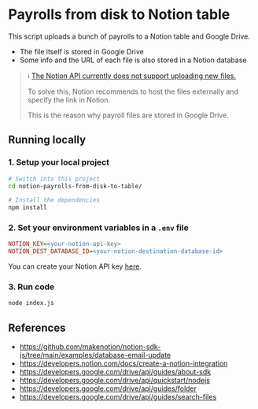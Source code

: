 # Payrolls from disk to Notion table

This script uploads a bunch of payrolls to a Notion table and Google Drive.

* The file itself is stored in Google Drive
* Some info and the URL of each file is also stored in a Notion database

> ℹ️ [The Notion API currently does not support uploading new files.](https://developers.notion.com/docs/working-with-files-and-media#uploading-files-and-media-via-the-notion-api)
> 
> To solve this, Notion recommends to host the files externally and specify the link in Notion.
>
> This is the reason why payroll files are stored in Google Drive.

## Running locally

### 1. Setup your local project

```sh
# Switch into this project
cd notion-payrolls-from-disk-to-table/

# Install the dependencies
npm install
```

### 2. Set your environment variables in a `.env` file

```ini
NOTION_KEY=<your-notion-api-key>
NOTION_DEST_DATABASE_ID=<your-notion-destination-database-id>
```

You can create your Notion API key [here](https://www.notion.com/my-integrations).

### 3. Run code

```sh
node index.js
```

## References
* https://github.com/makenotion/notion-sdk-js/tree/main/examples/database-email-update
* https://developers.notion.com/docs/create-a-notion-integration
* https://developers.google.com/drive/api/guides/about-sdk
* https://developers.google.com/drive/api/quickstart/nodejs
* https://developers.google.com/drive/api/guides/folder
* https://developers.google.com/drive/api/guides/search-files
